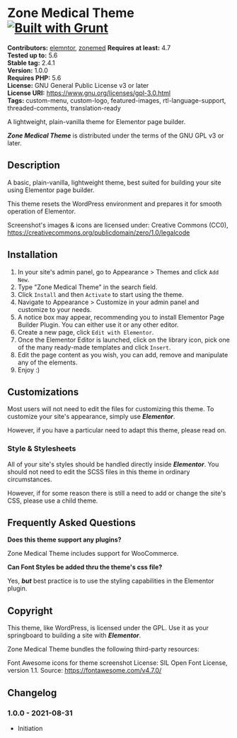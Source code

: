 # Zone Medical Theme [![Built with Grunt](https://cdn.zonemedical.com.au/media/20210617112015/zone.png)](http://gruntjs.com/)

**Contributors:** [elemntor](https://profiles.wordpress.org/elemntor), [zonemed](https://github.com/zonemed)
**Requires at least:** 4.7  
**Tested up to:** 5.6  
**Stable tag:** 2.4.1  
**Version:** 1.0.0  
**Requires PHP:** 5.6  
**License:** GNU General Public License v3 or later  
**License URI:** https://www.gnu.org/licenses/gpl-3.0.html  
**Tags:** custom-menu, custom-logo, featured-images, rtl-language-support, threaded-comments, translation-ready  

A lightweight, plain-vanilla theme for Elementor page builder.

***Zone Medical Theme*** is distributed under the terms of the GNU GPL v3 or later.

## Description ##

A basic, plain-vanilla, lightweight theme, best suited for building your site using Elementor page builder.

This theme resets the WordPress environment and prepares it for smooth operation of Elementor.

Screenshot's images & icons are licensed under: Creative Commons (CC0), https://creativecommons.org/publicdomain/zero/1.0/legalcode

## Installation ##

1. In your site's admin panel, go to Appearance > Themes and click `Add New`.
2. Type "Zone Medical Theme" in the search field.
3. Click `Install` and then `Activate` to start using the theme.
4. Navigate to Appearance > Customize in your admin panel and customize to your needs.
5. A notice box may appear, recommending you to install Elementor Page Builder Plugin. You can either use it or any other editor.
6. Create a new page, click `Edit with Elementor`.
7. Once the Elementor Editor is launched, click on the library icon, pick one of the many ready-made templates and click `Insert`.
8. Edit the page content as you wish, you can add, remove and manipulate any of the elements.
9. Enjoy :)

## Customizations ##

Most users will not need to edit the files for customizing this theme.
To customize your site's appearance, simply use ***Elementor***.

However, if you have a particular need to adapt this theme, please read on.

### Style & Stylesheets ###

All of your site's styles should be handled directly inside ***Elementor***.
You should not need to edit the SCSS files in this theme in ordinary circumstances.

However, if for some reason there is still a need to add or change the site's CSS, please use a child theme.


## Frequently Asked Questions ##

**Does this theme support any plugins?**

Zone Medical Theme includes support for WooCommerce.

**Can Font Styles be added thru the theme's css file?**

Yes, ***but*** best practice is to use the styling capabilities in the Elementor plugin.

## Copyright ##

This theme, like WordPress, is licensed under the GPL.
Use it as your springboard to building a site with ***Elementor***.

Zone Medical Theme bundles the following third-party resources:

Font Awesome icons for theme screenshot
License: SIL Open Font License, version 1.1.
Source: https://fontawesome.com/v4.7.0/


## Changelog ##

### 1.0.0 - 2021-08-31 ###
* Initiation

